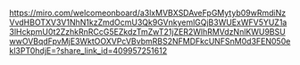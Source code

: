 https://miro.com/welcomeonboard/a3lxMVBXSDAveFpGMytyb09wRmdiNzVvdHBOTXV3V1NhN1kzZmdOcmU3Qk9GVnkyemlGQjB3WUExWFV5YUZ1a3lHckpmU0t2ZzhkRnRCcG5EZkdzTmZwT21jZER2WlhRMVdzNnlKWU9BSUwwOVBqdFpvMjE3WktOOXVPcVBvbmRBS2NFMDFkcUNFSnM0d3FEN050ekl3PT0hdjE=?share_link_id=409957251612